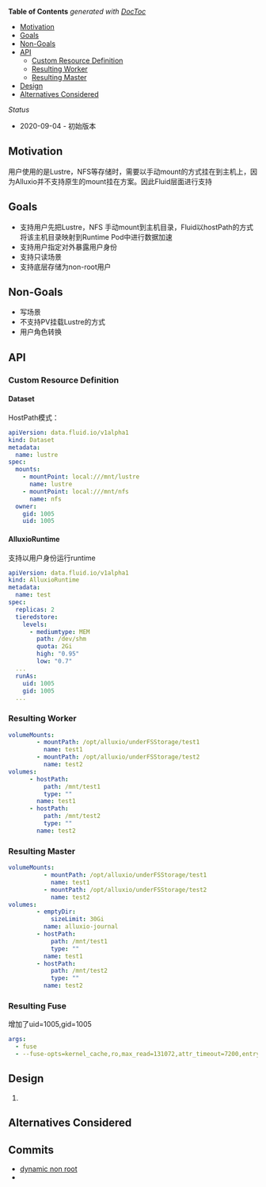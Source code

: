 <!-- START doctoc generated TOC please keep comment here to allow auto update -->
<!-- DON'T EDIT THIS SECTION, INSTEAD RE-RUN doctoc TO UPDATE -->
**Table of Contents**  *generated with [DocToc](https://github.com/thlorenz/doctoc)*

- [Motivation](#motivation)
- [Goals](#goals)
- [Non-Goals](#non-goals)
- [API](#api)
  - [Custom Resource Definition](#custom-resource-definition)
  - [Resulting Worker](#resulting-worker)
  - [Resulting Master](#resulting-master)
- [Design](#design)
- [Alternatives Considered](#alternatives-considered)

<!-- END doctoc generated TOC please keep comment here to allow auto update -->

_Status_

* 2020-09-04 - 初始版本


## Motivation

用户使用的是Lustre，NFS等存储时，需要以手动mount的方式挂在到主机上，因为Alluxio并不支持原生的mount挂在方案。因此Fluid层面进行支持


## Goals

* 支持用户先把Lustre，NFS 手动mount到主机目录，Fluid以hostPath的方式将该主机目录映射到Runtime Pod中进行数据加速
* 支持用户指定对外暴露用户身份
* 支持只读场景
* 支持底层存储为non-root用户

## Non-Goals

* 写场景
* 不支持PV挂载Lustre的方式
* 用户角色转换


## API

### Custom Resource Definition

#### Dataset

HostPath模式：

```yaml
apiVersion: data.fluid.io/v1alpha1
kind: Dataset
metadata:
  name: lustre
spec:
  mounts:
    - mountPoint: local:///mnt/lustre
      name: lustre
    - mountPoint: local:///mnt/nfs
      name: nfs
  owner:
    gid: 1005
    uid: 1005
```


#### AlluxioRuntime

支持以用户身份运行runtime

```yaml
apiVersion: data.fluid.io/v1alpha1
kind: AlluxioRuntime
metadata:
  name: test
spec:
  replicas: 2
  tieredstore:
    levels:
      - mediumtype: MEM
        path: /dev/shm
        quota: 2Gi
        high: "0.95"
        low: "0.7"
  ...
  runAs:
    uid: 1005
    gid: 1005
  ...
```


### Resulting Worker

```yaml
volumeMounts:
        - mountPath: /opt/alluxio/underFSStorage/test1
          name: test1
        - mountPath: /opt/alluxio/underFSStorage/test2
          name: test2
volumes:
      - hostPath:
          path: /mnt/test1
          type: ""
        name: test1
      - hostPath:
          path: /mnt/test2
          type: ""
        name: test2
```

### Resulting Master

```yaml
volumeMounts:
          - mountPath: /opt/alluxio/underFSStorage/test1
            name: test1
          - mountPath: /opt/alluxio/underFSStorage/test2
            name: test2
volumes:
        - emptyDir:
            sizeLimit: 30Gi
          name: alluxio-journal
        - hostPath:
            path: /mnt/test1
            type: ""
          name: test1
        - hostPath:
            path: /mnt/test2
            type: ""
          name: test2
```


### Resulting Fuse

增加了uid=1005,gid=1005

```yaml
args:
  - fuse
  - --fuse-opts=kernel_cache,ro,max_read=131072,attr_timeout=7200,entry_timeout=7200,uid=1005,gid=1005,nonempty
```


## Design

1.


## Alternatives Considered


## Commits

- [dynamic non root](https://github.com/Alluxio/alluxio/pull/12077)
- []()
